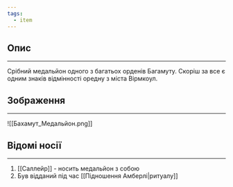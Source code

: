 ```yaml
---
tags:
  - item
---
```

## Опис
---
Срібний медальйон одного з багатьох орденів Багамуту. Скоріш за все є одним знаків відмінності оредну з міста Вірмкоул.  

## Зображення
---
![[Бахамут_Медальйон.png]]

## Відомі носії
---
1. [[Саллейр]] - носить медальйон з собою  
2. Був відданий під час [[Підношення Амберлі|ритуалу]]